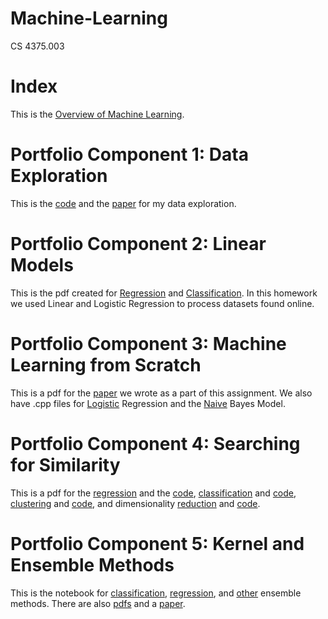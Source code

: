 # Machine-Learning
CS 4375.003

# Index

This is the [Overview of Machine Learning](https://github.com/isabelleKirby/Machine-Learning/blob/main/Overview.pdf).

# Portfolio Component 1: Data Exploration

This is the [code](https://github.com/isabelleKirby/Machine-Learning/blob/main/Assignment%201.cpp) and the [paper](https://github.com/isabelleKirby/Machine-Learning/blob/main/Assignment%201%20Paper.docx) for my data exploration.

# Portfolio Component 2: Linear Models

This is the pdf created for [Regression](https://github.com/isabelleKirby/Machine-Learning/blob/main/Linear%20Models/Regression.pdf) and [Classification](https://github.com/isabelleKirby/Machine-Learning/blob/main/Linear%20Models/Classification.pdf). In this homework we used Linear and Logistic Regression to process datasets found online.

# Portfolio Component 3: Machine Learning from Scratch

This is a pdf for the [paper](https://github.com/isabelleKirby/Machine-Learning/blob/main/ML%20Algorithms%20from%20Scratch/Machine%20Learning%20with%20C%2B%2B.pdf) we wrote as a part of this assignment. We also have .cpp files for [Logistic](https://github.com/isabelleKirby/Machine-Learning/blob/main/ML%20Algorithms%20from%20Scratch/LogisticRegression.cpp) Regression and the [Naive](https://github.com/isabelleKirby/Machine-Learning/blob/main/ML%20Algorithms%20from%20Scratch/NaiveBayes.cpp) Bayes Model.


# Portfolio Component 4: Searching for Similarity
This is a pdf for the [regression](https://github.com/isabelleKirby/Machine-Learning/blob/main/Searching%20for%20Similarity/Regression.pdf) and the [code](https://github.com/isabelleKirby/Machine-Learning/blob/main/Searching%20for%20Similarity/Regression.Rmd), [classification](https://github.com/isabelleKirby/Machine-Learning/blob/main/Searching%20for%20Similarity/Classification.pdf) and [code](https://github.com/isabelleKirby/Machine-Learning/blob/main/Searching%20for%20Similarity/Classification.Rmd), [clustering](https://github.com/isabelleKirby/Machine-Learning/blob/main/Searching%20for%20Similarity/Clustering.pdf) and [code](https://github.com/isabelleKirby/Machine-Learning/blob/main/Searching%20for%20Similarity/Clustering.Rmd), and dimensionality [reduction](https://github.com/isabelleKirby/Machine-Learning/blob/main/Searching%20for%20Similarity/Dimensionality_Reduction.pdf) and [code](https://github.com/isabelleKirby/Machine-Learning/blob/main/Searching%20for%20Similarity/Dimensionality_Reduction.Rmd).

# Portfolio Component 5: Kernel and Ensemble Methods

This is the notebook for [classification](https://github.com/isabelleKirby/Machine-Learning/blob/main/Kernel%20and%20Ensemble%20Methods/Classification.Rmd), [regression](https://github.com/isabelleKirby/Machine-Learning/blob/main/Kernel%20and%20Ensemble%20Methods/Regression.Rmd), and [other](https://github.com/isabelleKirby/Machine-Learning/blob/main/Kernel%20and%20Ensemble%20Methods/Ensemble.Rmd) ensemble methods. There are also [pdfs](https://github.com/isabelleKirby/Machine-Learning/tree/main/Kernel%20and%20Ensemble%20Methods) and a [paper](https://github.com/isabelleKirby/Machine-Learning/blob/main/Kernel%20and%20Ensemble%20Methods/Kernel_and_Ensemble_Methods_NarrativeDoc.pdf).